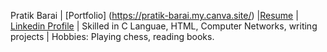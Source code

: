 Pratik Barai | [Portfolio] (https://pratik-barai.my.canva.site/) |[Resume](https://drive.google.com/file/d/1BV4zLC5nyYzIZt4MOvURj2NbFpITCQmL/view?usp=sharing) | [Linkedin Profile](https://www.linkedin.com/in/pratik-barai-517437260/) | Skilled in C Languae, HTML, Computer Networks, writing projects | Hobbies: Playing chess, reading books.



